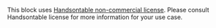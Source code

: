 This block uses [Handsontable non-commercial license](https://handsontable.com/static/licenses/non-commercial/v2/handsontable-non-commercial-license.pdf). Please consult Handsontable license for more information for your use case.

